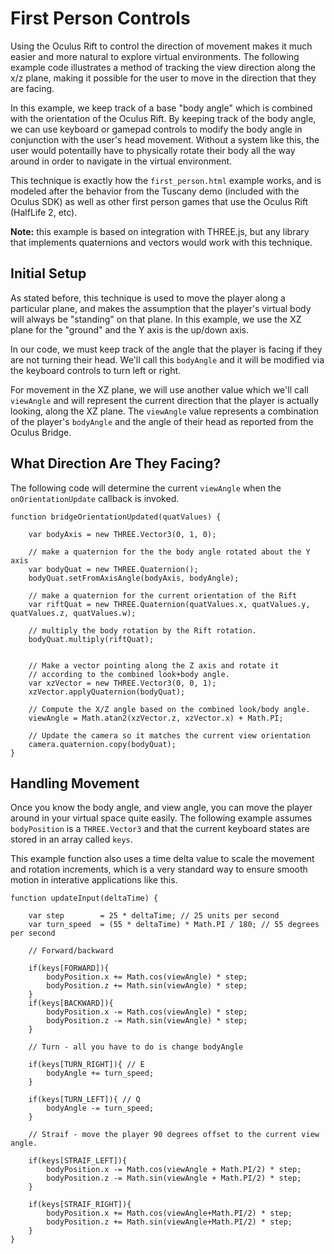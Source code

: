 First Person Controls
=====================

Using the Oculus Rift to control the direction of movement makes it much easier and more natural to explore virtual environments.  The following example code illustrates a method of tracking the view direction along the x/z plane, making it possible for the user to move in the direction that they are facing.

In this example, we keep track of a base "body angle" which is combined with the orientation of the Oculus Rift.  By keeping track of the body angle, we can use keyboard or gamepad controls to modify the body angle in conjunction with the user's head movement.  Without a system like this, the user would potentailly have to physically rotate their body all the way around in order to navigate in the virtual environment.

This technique is exactly how the `first_person.html` example works, and is modeled after the behavior from the Tuscany demo (included with the Oculus SDK) as well as other first person games that use the Oculus Rift (HalfLife 2, etc).

**Note:** this example is based on integration with THREE.js, but any library that implements quaternions and vectors would work with this technique.


## Initial Setup

As stated before, this technique is used to move the player along a particular plane, and makes the assumption that the player's virtual body will always be "standing" on that plane.  In this example, we use the XZ plane for the "ground" and the Y axis is the up/down axis.

In our code, we must keep track of the angle that the player is facing if they are not turning their head.  We'll call this `bodyAngle` and it will be modified via the keyboard controls to turn left or right.

For movement in the XZ plane, we will use another value which we'll call `viewAngle` and will represent the current direction that the player is actually looking, along the XZ plane.  The `viewAngle` value represents a combination of the player's `bodyAngle` and the angle of their head as reported from the Oculus Bridge.


## What Direction Are They Facing?

The following code will determine the current `viewAngle` when the `onOrientationUpdate` callback is invoked.
	
	function bridgeOrientationUpdated(quatValues) {
	
		var bodyAxis = new THREE.Vector3(0, 1, 0);

		// make a quaternion for the the body angle rotated about the Y axis
		var bodyQuat = new THREE.Quaternion();
	  	bodyQuat.setFromAxisAngle(bodyAxis, bodyAngle);
	
		// make a quaternion for the current orientation of the Rift
		var riftQuat = new THREE.Quaternion(quatValues.x, quatValues.y, quatValues.z, quatValues.w);
	
		// multiply the body rotation by the Rift rotation.
		bodyQuat.multiply(riftQuat);
	
	
		// Make a vector pointing along the Z axis and rotate it 
		// according to the combined look+body angle.
	  	var xzVector = new THREE.Vector3(0, 0, 1);
	  	xzVector.applyQuaternion(bodyQuat);
	
	  	// Compute the X/Z angle based on the combined look/body angle.
	  	viewAngle = Math.atan2(xzVector.z, xzVector.x) + Math.PI;
	
	  	// Update the camera so it matches the current view orientation
	  	camera.quaternion.copy(bodyQuat);
	}
	
## Handling Movement

Once you know the body angle, and view angle, you can move the player around in your virtual space quite easily.  The following example assumes `bodyPosition` is a `THREE.Vector3` and that the current keyboard states are stored in an array called `keys`.  

This example function also uses a time delta value to scale the movement and rotation increments, which is a very standard way to ensure smooth motion in interative applications like this.


	function updateInput(deltaTime) {
	
		var step        = 25 * deltaTime; // 25 units per second
		var turn_speed  = (55 * deltaTime) * Math.PI / 180; // 55 degrees per second
		
		// Forward/backward
		
		if(keys[FORWARD]){
			bodyPosition.x += Math.cos(viewAngle) * step;
			bodyPosition.z += Math.sin(viewAngle) * step;
		}
		if(keys[BACKWARD]){
			bodyPosition.x -= Math.cos(viewAngle) * step;
			bodyPosition.z -= Math.sin(viewAngle) * step;
		}
		
		// Turn - all you have to do is change bodyAngle
		
		if(keys[TURN_RIGHT]){ // E
			bodyAngle += turn_speed;
		}   
		
		if(keys[TURN_LEFT]){ // Q
			bodyAngle -= turn_speed;
		}
		
		// Straif - move the player 90 degrees offset to the current view angle.
		
		if(keys[STRAIF_LEFT]){
			bodyPosition.x -= Math.cos(viewAngle + Math.PI/2) * step;
			bodyPosition.z -= Math.sin(viewAngle + Math.PI/2) * step;
		}   
		
		if(keys[STRAIF_RIGHT]){
			bodyPosition.x += Math.cos(viewAngle+Math.PI/2) * step;
			bodyPosition.z += Math.sin(viewAngle+Math.PI/2) * step;
		} 
	}